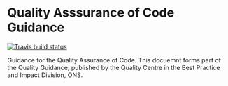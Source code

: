 # Quality Asssurance of Code Guidance

[![Travis build status](https://travis-ci.org/best-practice-and-impact/qa-of-coding-guidance.svg?branch=master)](https://travis-ci.org/best-practice-and-impact/qa-of-coding-guidance)


Guidance for the Quality Assurance of Code. This docuemnt forms part of the Quality Guidance, published by the Quality Centre in the Best Practice and Impact Division, ONS. 


